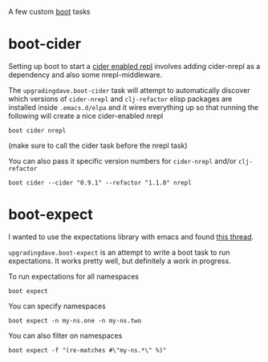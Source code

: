 A few custom [boot](http://boot-clj.com/) tasks

# boot-cider

Setting up boot to start a
[cider enabled repl](https://github.com/boot-clj/boot/wiki/Cider-REPL)
involves adding cider-nrepl as a dependency and also some
nrepl-middleware.

The `upgradingdave.boot-cider` task will attempt to automatically
discover which versions of `cider-nrepl` and `clj-refactor` elisp
packages are installed inside `.emacs.d/elpa` and it wires everything
up so that running the following will create a nice cider-enabled
nrepl

    boot cider nrepl

(make sure to call the cider task before the nrepl task)

You can also pass it specific version numbers for `cider-nrepl` and/or
`clj-refactor`

    boot cider --cider "0.9.1" --refactor "1.1.0" nrepl

# boot-expect

I wanted to use the expectations library with emacs and found [this
thread](https://github.com/jaycfields/expectations/issues/52).

`upgradingdave.boot-expect` is an attempt to write a boot task to run
expectations. It works pretty well, but definitely a work in progress.

To run expectations for all namespaces

    boot expect

You can specify namespaces

    boot expect -n my-ns.one -n my-ns.two

You can also filter on namespaces

    boot expect -f "(re-matches #\"my-ns.*\" %)"

